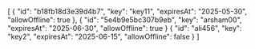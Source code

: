 [
  {
    "id": "b18fb18d3e39d4b7",
    "key": "key11",
    "expiresAt": "2025-05-30",
    "allowOffline": true
  },
 {
    "id": "5e4b9e5bc307b9eb",
    "key": "arsham00",
    "expiresAt": "2025-06-30",
    "allowOffline": true
  }
 {
    "id": "ali456",
    "key": "key2",
    "expiresAt": "2025-06-15",
    "allowOffline": false
  }
]
